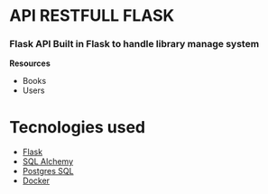 # API RESTFULL FLASK   

### Flask API Built in Flask to handle library manage system

**Resources**  

* Books
* Users

# Tecnologies used
* [Flask](https://flask.palletsprojects.com/en/2.1.x/)
* [SQL Alchemy](https://www.sqlalchemy.org/)
* [Postgres SQL](https://www.postgresql.org/)
* [Docker](https://www.docker.com/)




